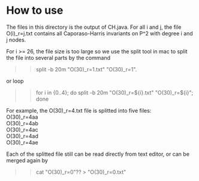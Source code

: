# How to use

The files in this directory is the output of CH.java. For all i and j, the file O(i)_r=j.txt contains all Caporaso-Harris invariants
on P^2 with degree i and j nodes. 

For i >= 26, the file size is too large so we use the split tool in mac to split the file into several parts by the command
>> split -b 20m "O(30)_r=1.txt" "O(30)_r=1".

or loop 

>> for i in {0..4}; do split -b 20m "O(30)_r=${i}.txt" "O(30)_r=${i}"; done

For example, the O(30)_r=4.txt file is splitted into five files: <br>
O(30)_r=4aa <br>
O(30)_r=4ab <br>
O(30)_r=4ac <br>
O(30)_r=4ad <br>
O(30)_r=4ae

Each of the splitted file still can be read directly from text editor, or can be merged again by
>> cat "O(30)_r=0"?? > "O(30)_r=0.txt"
